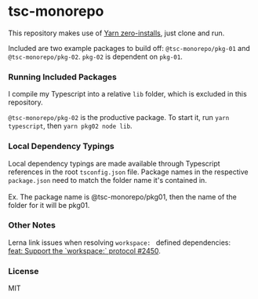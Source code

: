 # tsc-monorepo

This repository makes use of [Yarn zero-installs](https://yarnpkg.com/features/zero-installs), just clone and run.

Included are two example packages to build off: `@tsc-monorepo/pkg-01` and `@tsc-monorepo/pkg-02`. `pkg-02` is
 dependent on `pkg-01`.

### Running Included Packages

I compile my Typescript into a relative `lib` folder, which is excluded in this repository.

`@tsc-monorepo/pkg-02` is the productive package. To start it, run `yarn typescript`, then `yarn pkg02 node lib`.

### Local Dependency Typings

Local dependency typings are made available through Typescript references in the root `tsconfig.json` file.
Package names in the respective `package.json` need to match the folder name it's contained in. \
\
Ex. The package name is @tsc-monorepo/pkg01, then the name of the folder for it will be pkg01.

### Other Notes

Lerna link issues when resolving `workspace: ` defined dependencies: \
[feat: Support the \`workspace:` protocol #2450](https://github.com/lerna/lerna/pull/2450).

### License

MIT
